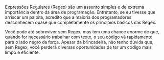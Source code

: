 Expressões Regulares (Regex) são um assunto simples e de extrema importância dentro da área de programação. Entretanto, se eu tivesse que arriscar um palpite, acredito que a maioria dos programadores desconhecem quase que completamente os princípios básicos das Regex.

Você pode até sobreviver sem Regex, mas tem uma chance enorme de que, quando for necessário trabalhar com texto, o seu código vá rapidamente para o lado negro da força. Apesar da brincadeira, não tenho dúvida que, sem Regex, você perderá diversas oportunidades de ter um código mais limpo e eficiente. 